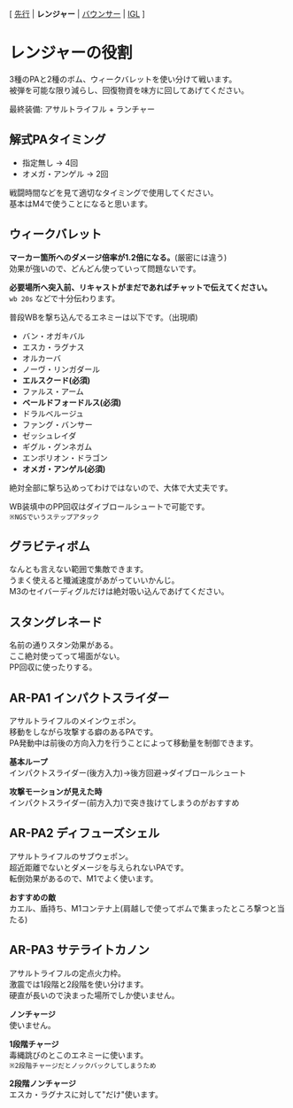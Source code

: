 [ [先行](Hunter.md) | **レンジャー** | [バウンサー](Bouncer.md) | [IGL](IGL.md)  ]
# レンジャーの役割
3種のPAと2種のボム、ウィークバレットを使い分けて戦います。  
被弾を可能な限り減らし、回復物資を味方に回してあげてください。  
  
最終装備: アサルトライフル + ランチャー

## 解式PAタイミング
- 指定無し → 4回  
- オメガ・アンゲル → 2回  

戦闘時間などを見て適切なタイミングで使用してください。  
基本はM4で使うことになると思います。  

## ウィークバレット
**マーカー箇所へのダメージ倍率が1.2倍になる。**(厳密には違う)  
効果が強いので、どんどん使っていって問題ないです。  

**必要場所へ突入前、リキャストがまだであればチャットで伝えてください。**  
`wb 20s` などで十分伝わります。  

普段WBを撃ち込んでるエネミーは以下です。（出現順)  
- バン・オガキバル  
- エスカ・ラグナス  
- オルカーバ
- ノーヴ・リンガダール  
- **エルスクード(必須)**  
- ファルス・アーム  
- **ベールドフォードルス(必須)**
- ドラルベルージュ
- ファング・バンサー
- ゼッシュレイダ
- ギグル・グンネガム
- エンボリオン・ドラゴン
- **オメガ・アンゲル(必須)**

絶対全部に撃ち込めってわけではないので、大体で大丈夫です。  
  
WB装填中のPP回収はダイブロールシュートで可能です。  
`※NGSでいうステップアタック`

## グラビティボム
なんとも言えない範囲で集敵できます。  
うまく使えると殲滅速度があがっていいかんじ。  
M3のセイバーディグルだけは絶対吸い込んであげてください。  

## スタングレネード
名前の通りスタン効果がある。  
ここ絶対使ってって場面がない。  
PP回収に使ったりする。  

## AR-PA1 インパクトスライダー
アサルトライフルのメインウェポン。  
移動をしながら攻撃する癖のあるPAです。  
PA発動中は前後の方向入力を行うことによって移動量を制御できます。  

**基本ループ**  
インパクトスライダー(後方入力)→後方回避→ダイブロールシュート  
  
**攻撃モーションが見えた時**  
インパクトスライダー(前方入力)で突き抜けてしまうのがおすすめ  

## AR-PA2 ディフューズシェル
アサルトライフルのサブウェポン。  
超近距離でないとダメージを与えられないPAです。  
転倒効果があるので、M1でよく使います。  

**おすすめの敵**  
カエル、盾持ち、M1コンテナ上(肩越しで使ってボムで集まったところ撃つと当たる)

## AR-PA3 サテライトカノン
アサルトライフルの定点火力枠。  
激震では1段階と2段階を使い分けます。  
硬直が長いので決まった場所でしか使いません。  

**ノンチャージ**  
使いません。  

**1段階チャージ**  
毒縄跳びのとこのエネミーに使います。  
`※2段階チャージだとノックバックしてしまうため`  

**2段階ノンチャージ**  
エスカ・ラグナスに対して"だけ"使います。  
